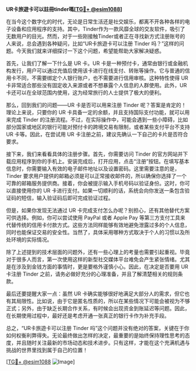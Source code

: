 **UR卡旅遊卡可以註冊tinder嗎[[TG💪+ @esim1088](https://t.me/s/esim1088)]**

在当今这个数字化的时代，无论是日常生活还是社交娱乐，都离不开各种各样的电子设备和应用程序的支持。其中，Tinder作为一款风靡全球的交友软件，吸引了无数用户的目光。然而，对于一些刚接触Tinder或者正在寻找新方式注册账号的人来说，总会遇到各种疑问，比如“UR卡旅遊卡可以注册 Tinder 吗？”这样的问题。今天我们就来详细探讨一下这个问题，希望能帮助大家解决疑惑。

首先，让我们了解一下什么是 UR 卡。UR 卡是一种预付卡，通常由银行或金融机构发行，用户可以通过充值后使用该卡进行在线支付、转账等操作。它与普通的信用卡不同，不需要绑定个人银行账户，也不需要进行信用审核。这种特性使得 UR 卡非常适合那些没有固定收入来源或者不想暴露个人信息的人群使用。此外，UR 卡还可以在全球范围内使用，这为经常旅行的人士提供了极大的便利。

那么，回到我们的问题——UR 卡是否可以用来注册 Tinder 呢？答案是肯定的！理论上来说，只要你的 UR 卡具备一定的余额，并且支持国际支付功能，就可以用来完成 Tinder 的注册流程。不过，在实际操作中，可能会遇到一些小障碍，比如部分国家或地区的银行可能对预付卡的跨境交易有限制，或者某些支付平台不支持 UR 卡等。因此，在尝试用 UR 卡注册之前，建议先确认一下自己的卡片是否符合要求。

接下来，我们来看看具体的注册步骤。首先，你需要访问 Tinder 的官方网站并下载应用程序到你的手机上。安装完成后，打开应用，点击“注册”按钮。在填写基本信息时，你需要输入有效的电子邮件地址以及设置密码。这里需要注意的是，Tinder 要求用户提供的邮箱必须是可以正常接收邮件的，所以确保你选择了一个可靠的邮箱服务提供商。接着，你会被提示输入手机号码以验证身份。这时，你可以直接使用你的 UR 卡进行支付。如果一切顺利的话，系统会向你发送一条包含验证码的短信，输入验证码后即可完成验证过程。

但是，如果你发现无法通过 UR 卡完成支付怎么办呢？别担心，还有其他替代方案可供选择。例如，你可以尝试使用 PayPal 或者 Apple Pay 等第三方支付工具来代替传统的信用卡付款方式。这些方法同样能够有效地避免泄露过多的个人信息，同时也能保证交易的安全性。当然了，具体采用哪种方式取决于个人的习惯以及所处环境的实际情况。

除了上述提到的技术层面的问题外，还有一些心理上的考量也需要引起重视。毕竟对于很多人而言，第一次使用这样的新型社交媒体平台难免会产生紧张情绪。尤其是在涉及到金钱方面的事情时，更是要格外谨慎小心。因此，在决定是否要用 UR 卡注册 Tinder 之前，请务必做好充分的心理准备，并且了解清楚相关的规则条款。

最后还要提醒大家一点：虽然 UR 卡确实能够很好地满足大部分人的需求，但它也有其局限性。比如说，由于它是匿名性质的，所以在某些情况下可能会被视为不够正式；另外，由于缺乏长期合作关系，有时候会出现资金到账延迟等问题。因此，在长期使用过程中，最好还是考虑开通一张真正的银行卡作为补充手段。

总之，“UR卡旅遊卡可以注册 Tinder 吗”这个问题并没有绝对的答案，关键在于你如何权衡利弊得失。无论最终做出怎样的决定，最重要的是始终保持理性思考的态度，并且随时关注最新的市场动态和技术进步。只有这样，才能在这个充满机遇与挑战的世界里找到属于自己的位置！

[[TG💪+ @esim1088](https://t.me/s/esim1088) ![Image](https://i.postimg.cc/4NQfJmqS/Snipaste-2025-05-13-00-14-12.png)]